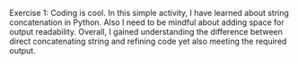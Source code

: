 Exercise 1: Coding is cool.
In this simple activity, I have learned about string concatenation in
Python. Also I need to be mindful about adding space for output
readability. Overall, I gained understanding the difference between
direct concatenating string and refining code yet also meeting the
required output.
